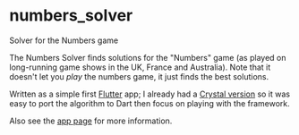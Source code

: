# numbers_solver

Solver for the Numbers game

The Numbers Solver finds solutions for the "Numbers" game (as played on long-running game shows in the UK, France and Australia). Note that it doesn't let you *play* the numbers game, it just finds the best solutions.

Written as a simple first [Flutter](https://flutter.dev/) app; I already had a [Crystal version](https://github.com/joatca/numbers) so it was easy to port the algorithm to Dart then focus on playing with the framework.

Also see the [app page](https://apps.joat.me/page/numbers/) for more information.

